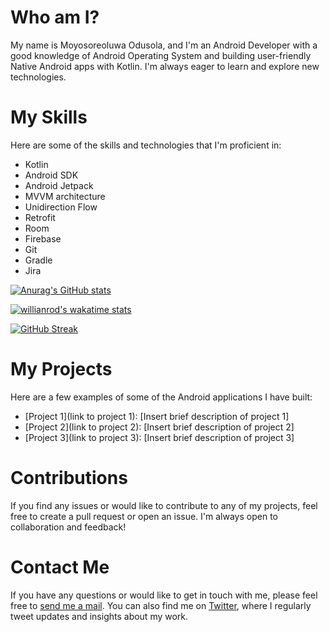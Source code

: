 <!-- # Who am I?
I am an application developer with a good knowledge of Android Operating System and building native Android apps with Kotlin. I am also an undergraduate in the Department of Computer Science, University of Ibadan. I am passionate about building products and learning new technologies.<br>
My name is <b>Moyosoreoluwa</b>.

# Programming Languages
- HTML & CSS
- JavaScript
- Python
- Kotlin

[![GitHub Streak](https://streak-stats.demolab.com?user=dev-muyiwa&theme=dark&currStreakNum=B81DEB&sideNums=EBBC2D&ring=D8EBAA)](https://git.io/streak-stats)

# Social Handles
Check out my following social media pages

<a href="https://twitter.com/dev_muyiwa"><img src="https://th.bing.com/th/id/R.3f7189662f19f8318fc75252deee723a?rik=Qa956Np1tp8Zcg&riu=http%3a%2f%2f1000logos.net%2fwp-content%2fuploads%2f2017%2f06%2fTwitter-Logo.png&ehk=6ekNd2ZmhpvFDGRZF19QcumP9fb8pZRkwrbFbK%2bpULA%3d&risl=&pid=ImgRaw&r=0" width="30"></a>
<a href="https://www.linkedin.com/in/odusolamoyosoreoluwa"><img src="https://th.bing.com/th/id/R.c140186c1062a01e143fbc93f81120ee?rik=XVhfvXHYqc9G%2bQ&riu=http%3a%2f%2fpngimg.com%2fuploads%2flinkedIn%2fsmall%2flinkedIn_PNG12.png&ehk=8%2bQF2KAPD5V7fZh1QrOcQYQi9BIi5bBqAXU6ea6WRTg%3d&risl=&pid=ImgRaw&r=0" width="30"></a> -->

<!-- # Welcome to My GitHub Profile! -->

# Who am I?
My name is Moyosoreoluwa Odusola, and I'm an Android Developer with a good knowledge of Android Operating System and building user-friendly Native Android apps with Kotlin. I'm always eager to learn and explore new technologies.

# My Skills
Here are some of the skills and technologies that I'm proficient in:

- Kotlin
- Android SDK
- Android Jetpack
- MVVM architecture
- Unidirection Flow
- Retrofit
- Room
- Firebase
- Git
- Gradle
- Jira

[![Anurag's GitHub stats](https://github-readme-stats.vercel.app/api?username=dev-muyiwa&theme=radical)](https://github.com/anuraghazra/github-readme-stats)

[![willianrod's wakatime stats](https://github-readme-stats.vercel.app/api/wakatime?username=moyosore)](https://github.com/anuraghazra/github-readme-stats)

[![GitHub Streak](https://streak-stats.demolab.com?user=dev-muyiwa&theme=dark&currStreakNum=B81DEB&sideNums=EBBC2D&ring=D8EBAA)](https://git.io/streak-stats)



# My Projects
Here are a few examples of some of the Android applications I have built:

- [Project 1](link to project 1): [Insert brief description of project 1]
- [Project 2](link to project 2): [Insert brief description of project 2]
- [Project 3](link to project 3): [Insert brief description of project 3]


# Contributions
If you find any issues or would like to contribute to any of my projects, feel free to create a pull request or open an issue. I'm always open to collaboration and feedback!

# Contact Me
<p>If you have any questions or would like to get in touch with me, please feel free to <a href="mailto:muyiwatemilade@gmail.com">send me a mail</a>. You can also find me on <a href="https://twitter.com/muyiwa_tm" target="_blank">Twitter</a>, where I regularly tweet updates and insights about my work.</p>


<!---
dev-muyiwa/dev-muyiwa is a ✨ special ✨ repository because its `README.md` (this file) appears on your GitHub profile.
You can click the Preview link to take a look at your changes.
--->
